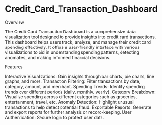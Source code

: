 # Credit_Card_Transaction_Dashboard

Overview


The Credit Card Transaction Dashboard is a comprehensive data visualization tool designed to provide insights into credit card transactions. This dashboard helps users track, analyze, and manage their credit card spending effectively. It offers a user-friendly interface with various visualizations to aid in understanding spending patterns, detecting anomalies, and making informed financial decisions.

Features


Interactive Visualizations: Gain insights through bar charts, pie charts, line graphs, and more.
Transaction Filtering: Filter transactions by date, category, amount, and merchant.
Spending Trends: Identify spending trends over different periods (daily, monthly, yearly).
Category Breakdown: Visualize spending across different categories such as groceries, entertainment, travel, etc.
Anomaly Detection: Highlight unusual transactions to help detect potential fraud.
Exportable Reports: Generate and export reports for further analysis or record-keeping.
User Authentication: Secure login to protect user data.
